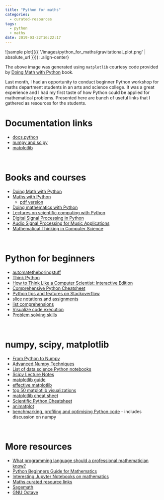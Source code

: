 ```yaml
---
title: "Python for maths"
categories:
  - curated-resources
tags:
  - python
  - maths
date: 2019-03-22T16:22:17
---
```


![sample plot]({{ '/images/python_for_maths/gravitational_plot.png' | absolute_url }}){: .align-center}

The above image was generated using `matplotlib` courtesy code provided by [Doing Math with Python](https://github.com/doingmathwithpython/code/blob/master/chapter2/Chapter2.ipynb) book.

Last month, I had an opportunity to conduct beginner Python workshop for maths department students in an arts and science college. It was a great experience and I had my first taste of how Python could be applied for mathematical problems. Presented here are bunch of useful links that I gathered as resources for the students. 

# Documentation links

* [docs.python](https://docs.python.org/3/)
* [numpy and scipy](https://docs.scipy.org/doc/)
* [matplotlib](https://matplotlib.org/api/index.html)

<br>

# Books and courses

* [Doing Math with Python](https://doingmathwithpython.github.io/)
* [Maths with Python](https://maths-with-python.readthedocs.io/en/latest/)
    * [pdf version](https://media.readthedocs.org/pdf/maths-with-python/latest/maths-with-python.pdf)
* [Doing mathematics with Python](https://github.com/drvinceknight/Python-Mathematics-Handbook)
* [Lectures on scientific computing with Python](https://github.com/jrjohansson/scientific-python-lectures)
* [Digital Signal Processing in Python](https://greenteapress.com/thinkdsp/html/index.html)
* [Audio Signal Processing for Music Applications](https://www.coursera.org/learn/audio-signal-processing)
* [Mathematical Thinking in Computer Science](https://www.coursera.org/learn/what-is-a-proof)

<br>

# Python for beginners

* [automatetheboringstuff](https://automatetheboringstuff.com/) 
* [Think Python](https://greenteapress.com/wp/think-python-2e/)
* [How to Think Like a Computer Scientist: Interactive Edition](https://interactivepython.org/courselib/static/thinkcspy/index.html)
* [Comprehensive Python Cheatsheet](https://gto76.github.io/python-cheatsheet/)
* [Python tips and features on Stackoverflow](https://stackoverflow.com/questions/101268/hidden-features-of-python)
* [slice notations and assignments](https://stackoverflow.com/questions/509211/explain-pythons-slice-notation)
* [list comprehensions](http://treyhunner.com/2015/12/python-list-comprehensions-now-in-color/)
* [Visualize code execution](http://www.pythontutor.com/visualize.html#mode=edit)
* [Problem solving skills](https://ryanstutorials.net/problem-solving-skills/)

<br>

# numpy, scipy, matplotlib

* [From Python to Numpy](https://www.labri.fr/perso/nrougier/from-python-to-numpy/)
* [Advanced Numpy Techniques](https://nbviewer.jupyter.org/github/vlad17/np-learn/blob/master/presentation.ipynb)
* [List of data science Python notebooks](https://github.com/donnemartin/data-science-ipython-notebooks)
* [Scipy Lecture Notes](https://scipy-lectures.org/)
* [matplotlib guide](https://realpython.com/python-matplotlib-guide/)
* [effective matplotlib](https://pbpython.com/effective-matplotlib.html)
* [top 50 matplotlib visualizations](https://www.machinelearningplus.com/plots/top-50-matplotlib-visualizations-the-master-plots-python/)
* [matplotlib cheat sheet](https://github.com/juliangaal/python-cheat-sheet/tree/master/Matplotlib)
* [Scientific Python Cheatsheet](https://ipgp.github.io/scientific_python_cheat_sheet/)
* [animatplot](https://animatplot.readthedocs.io/en/stable/tutorial/getting_started..html)
* [benchmarking, profiling and optimising Python code](https://alimanfoo.github.io/2017/01/23/go-faster-python.html) - includes discussion on numpy

<br>

# More resources

* [What programming language should a professional mathematician know?](https://mathoverflow.net/questions/308797/what-programming-language-should-a-professional-mathematician-know)
* [Python Beginners Guide for Mathematics](https://wiki.python.org/moin/BeginnersGuide/Mathematics)
* [Interesting Jupyter Notebooks on mathematics](https://github.com/jupyter/jupyter/wiki/A-gallery-of-interesting-Jupyter-Notebooks#mathematics)
* [Maths curated resource links](https://github.com/learnbyexample/curated_resources/blob/master/Education.md#maths)
* [Sagemath](https://www.sagemath.org/)
* [GNU Octave](https://www.gnu.org/software/octave/)

